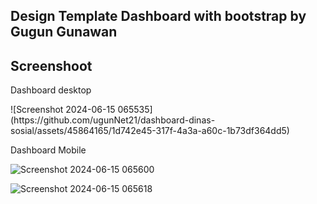 ## Design Template Dashboard with bootstrap by Gugun Gunawan

## Screenshoot

<p>Dashboard desktop</p>
![Screenshot 2024-06-15 065535](https://github.com/ugunNet21/dashboard-dinas-sosial/assets/45864165/1d742e45-317f-4a3a-a60c-1b73df364dd5)

<p>Dashboard Mobile</p>

![Screenshot 2024-06-15 065600](https://github.com/ugunNet21/dashboard-dinas-sosial/assets/45864165/650bcd37-adeb-4b4b-80ec-8e903eaaff55)

![Screenshot 2024-06-15 065618](https://github.com/ugunNet21/dashboard-dinas-sosial/assets/45864165/c97c7ff5-f904-4b85-aecc-905163cfd4f9)
